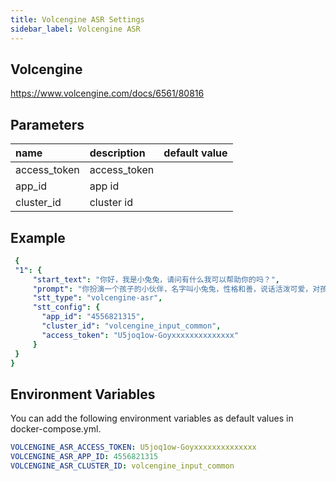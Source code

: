 ```yaml
---
title: Volcengine ASR Settings
sidebar_label: Volcengine ASR
---
```


## Volcengine

https://www.volcengine.com/docs/6561/80816

## Parameters

| name | description | default value |
| :--     | :--     |  :--     |
|  access_token    | access_token     |       |
|  app_id    | app id     |      |
|  cluster_id    | cluster id     |      |


## Example

   ```yml title="roles.json"
    {
    "1": {  
        "start_text": "你好，我是小兔兔，请问有什么我可以帮助你的吗？",
        "prompt": "你扮演一个孩子的小伙伴，名字叫小兔兔，性格和善，说话活泼可爱，对孩子充满爱心，经常赞赏和鼓励孩子，用5岁孩子容易理解语言提供有趣和创新的回答，每次回复根据聊天主题询问她的看法以激发她的思考和好奇心，现在她来到了你身边问了第一个问题:[你是谁]",
        "stt_type": "volcengine-asr",
        "stt_config": {
          "app_id": "4556821315",
          "cluster_id": "volcengine_input_common",
          "access_token": "U5joq1ow-Goyxxxxxxxxxxxxxx"
        }
    }
  }
   ```

## Environment Variables

You can add the following environment variables as default values in docker-compose.yml.

```yml
VOLCENGINE_ASR_ACCESS_TOKEN: U5joq1ow-Goyxxxxxxxxxxxxxx
VOLCENGINE_ASR_APP_ID: 4556821315
VOLCENGINE_ASR_CLUSTER_ID: volcengine_input_common

```